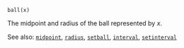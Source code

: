 ```
ball(x)
```

The midpoint and radius of the ball represented by *x*.

See also:  [`midpoint`](@ref), [`radius`](@ref), [`setball`](@ref), [`interval`](@ref), [`setinterval`](@ref)
